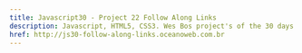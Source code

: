 ```yaml
---
title: Javascript30 - Project 22 Follow Along Links
description: Javascript, HTML5, CSS3. Wes Bos project's of the 30 days with Javascript Vanilla.
href: http://js30-follow-along-links.oceanoweb.com.br
---
```

